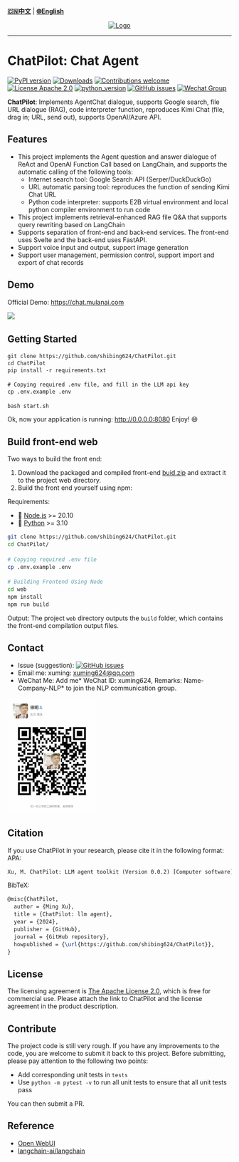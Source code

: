 [**🇨🇳中文**](https://github.com/shibing624/ChatPilot/blob/main/README.md) | [**🌐English**](https://github.com/shibing624/ChatPilot/blob/main/README_EN.md) 

<div align="center">
  <a href="https://github.com/shibing624/ChatPilot">
    <img src="https://github.com/shibing624/ChatPilot/blob/main/docs/favicon.png" height="150" alt="Logo">
  </a>
</div>

-----------------

# ChatPilot: Chat Agent
[![PyPI version](https://badge.fury.io/py/ChatPilot.svg)](https://badge.fury.io/py/ChatPilot)
[![Downloads](https://static.pepy.tech/badge/ChatPilot)](https://pepy.tech/project/ChatPilot)
[![Contributions welcome](https://img.shields.io/badge/contributions-welcome-brightgreen.svg)](CONTRIBUTING.md)
[![License Apache 2.0](https://img.shields.io/badge/license-Apache%202.0-blue.svg)](LICENSE)
[![python_version](https://img.shields.io/badge/Python-3.9%2B-green.svg)](requirements.txt)
[![GitHub issues](https://img.shields.io/github/issues/shibing624/ChatPilot.svg)](https://github.com/shibing624/ChatPilot/issues)
[![Wechat Group](https://img.shields.io/badge/wechat-group-green.svg?logo=wechat)](#Contact)

**ChatPilot**: Implements AgentChat dialogue, supports Google search, file URL dialogue (RAG), code interpreter function, reproduces Kimi Chat (file, drag in; URL, send out), supports OpenAI/Azure API.


## Features

- This project implements the Agent question and answer dialogue of ReAct and OpenAI Function Call based on LangChain, and supports the automatic calling of the following tools:
   - Internet search tool: Google Search API (Serper/DuckDuckGo)
   - URL automatic parsing tool: reproduces the function of sending Kimi Chat URL
   - Python code interpreter: supports E2B virtual environment and local python compiler environment to run code
- This project implements retrieval-enhanced RAG file Q&A that supports query rewriting based on LangChain
- Supports separation of front-end and back-end services. The front-end uses Svelte and the back-end uses FastAPI.
- Support voice input and output, support image generation
- Support user management, permission control, support import and export of chat records
## Demo

Official Demo: https://chat.mulanai.com

![](https://github.com/shibing624/ChatPilot/blob/main/docs/shot.png)

## Getting Started


```shell
git clone https://github.com/shibing624/ChatPilot.git
cd ChatPilot
pip install -r requirements.txt

# Copying required .env file, and fill in the LLM api key
cp .env.example .env

bash start.sh
```
Ok, now your application is running: http://0.0.0.0:8080 Enjoy! 😄

## Build front-end web

Two ways to build the front end:
1. Download the packaged and compiled front-end [buid.zip](https://github.com/shibing624/ChatPilot/releases/download/0.1.2/build.zip) and extract it to the project web directory.
2. Build the front end yourself using npm:

Requirements:

- 🐰 [Node.js](https://nodejs.org/en) >= 20.10
- 🐍 [Python](https://python.org) >= 3.10

```sh
git clone https://github.com/shibing624/ChatPilot.git
cd ChatPilot/

# Copying required .env file
cp .env.example .env

# Building Frontend Using Node
cd web
npm install
npm run build
```
Output: The project `web` directory outputs the `build` folder, which contains the front-end compilation output files.


## Contact


- Issue (suggestion): [![GitHub issues](https://img.shields.io/github/issues/shibing624/ChatPilot.svg)](https://github.com/shibing624/ChatPilot/issues)
- Email me: xuming: xuming624@qq.com
- WeChat Me: Add me* WeChat ID: xuming624, Remarks: Name-Company-NLP* to join the NLP communication group.
<img src="docs/wechat.jpeg" width="200" />


## Citation

If you use ChatPilot in your research, please cite it in the following format:
APA:
```latex
Xu, M. ChatPilot: LLM agent toolkit (Version 0.0.2) [Computer software]. https://github.com/shibing624/ChatPilot
```

BibTeX:
```latex
@misc{ChatPilot,
  author = {Ming Xu},
  title = {ChatPilot: llm agent},
  year = {2024},
  publisher = {GitHub},
  journal = {GitHub repository},
  howpublished = {\url{https://github.com/shibing624/ChatPilot}},
}
```

## License


The licensing agreement is [The Apache License 2.0](LICENSE), which is free for commercial use. Please attach the link to ChatPilot and the license agreement in the product description.


## Contribute
The project code is still very rough. If you have any improvements to the code, you are welcome to submit it back to this project. Before submitting, please pay attention to the following two points:

  - Add corresponding unit tests in `tests`
  - Use `python -m pytest -v` to run all unit tests to ensure that all unit tests pass

You can then submit a PR.

## Reference

- [Open WebUI](https://github.com/shibing624/ChatPilot)
- [langchain-ai/langchain](https://github.com/langchain-ai/langchain)